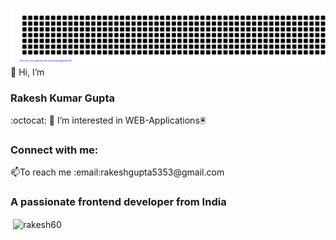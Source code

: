
![gitartwork](gitartwork.svg)
👋 Hi, I’m<h3> Rakesh Kumar Gupta</h3> :octocat:
👀 I’m interested in WEB-Applications:trackball:
<h3 align="left">Connect with me:</h3>
📫To reach me :email:rakeshgupta5353@gmail.com
<h3 align="left">A passionate frontend developer from India</h3>
<p>&nbsp;<img align="center" src="https://github-readme-stats.vercel.app/api?username=rakesh60&show_icons=true&locale=en&theme=tokyonight"" alt="rakesh60" />
</p>





<!---
Rakesh60/Rakesh60 is a ✨ special ✨ repository because its `README.md` (this file) appears on your GitHub profile.
You can click the Preview link to take a look at your changes.
--->
